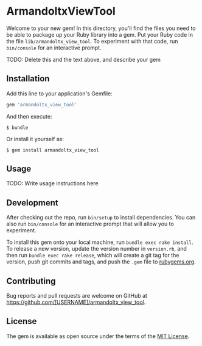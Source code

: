 # ArmandoltxViewTool

Welcome to your new gem! In this directory, you'll find the files you need to be able to package up your Ruby library into a gem. Put your Ruby code in the file `lib/armandoltx_view_tool`. To experiment with that code, run `bin/console` for an interactive prompt.

TODO: Delete this and the text above, and describe your gem

## Installation

Add this line to your application's Gemfile:

```ruby
gem 'armandoltx_view_tool'
```

And then execute:

    $ bundle

Or install it yourself as:

    $ gem install armandoltx_view_tool

## Usage

TODO: Write usage instructions here

## Development

After checking out the repo, run `bin/setup` to install dependencies. You can also run `bin/console` for an interactive prompt that will allow you to experiment.

To install this gem onto your local machine, run `bundle exec rake install`. To release a new version, update the version number in `version.rb`, and then run `bundle exec rake release`, which will create a git tag for the version, push git commits and tags, and push the `.gem` file to [rubygems.org](https://rubygems.org).

## Contributing

Bug reports and pull requests are welcome on GitHub at https://github.com/[USERNAME]/armandoltx_view_tool.

## License

The gem is available as open source under the terms of the [MIT License](http://opensource.org/licenses/MIT).
